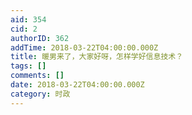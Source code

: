 ```yaml
---
aid: 354
cid: 2
authorID: 362
addTime: 2018-03-22T04:00:00.000Z
title: 暖男来了，大家好呀，怎样学好信息技术？
tags: []
comments: []
date: 2018-03-22T04:00:00.000Z
category: 时政
---
```



